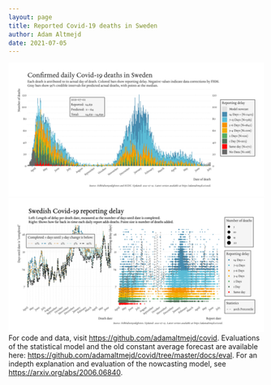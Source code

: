 ```yaml
---
layout: page
title: Reported Covid-19 deaths in Sweden
author: Adam Altmejd
date: 2021-07-05
---
```


![Graph of Swedish Covid-19 deaths with reporting delay.](deaths_lag_sweden_2021-07-05.png "Swedish Covid-19 deaths.")
![Graph of Swedish Covid-19 reporting delay in daily deaths.](lag_trend_sweden_2021-07-05.png "Trend in Swedish Covid-19 mortality reporting delay.")
For code and data, visit <https://github.com/adamaltmejd/covid>.
Evaluations of the statistical model and the old constant average forecast are available here: <https://github.com/adamaltmejd/covid/tree/master/docs/eval>.
For an indepth explanation and evaluation of the nowcasting model, see <https://arxiv.org/abs/2006.06840>.
